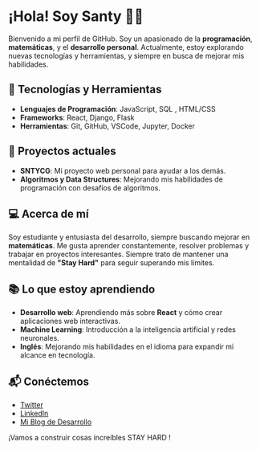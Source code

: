 # ¡Hola! Soy Santy 👨‍💻

Bienvenido a mi perfil de GitHub. Soy un apasionado de la **programación**, **matemáticas**, y el **desarrollo personal**. Actualmente, estoy explorando nuevas tecnologías y herramientas, y siempre en busca de mejorar mis habilidades.

## 🔧 Tecnologías y Herramientas

- **Lenguajes de Programación**: JavaScript, SQL , HTML/CSS
- **Frameworks**: React, Django, Flask
- **Herramientas**: Git, GitHub, VSCode, Jupyter, Docker

## 🌱 Proyectos actuales
- **SNTYCG**: Mi proyecto web personal para ayudar a los demás.  
- **Algoritmos y Data Structures**: Mejorando mis habilidades de programación con desafíos de algoritmos.
  
## 💻 Acerca de mí
Soy estudiante y entusiasta del desarrollo, siempre buscando mejorar en **matemáticas**. Me gusta aprender constantemente, resolver problemas y trabajar en proyectos interesantes. Siempre trato de mantener una mentalidad de **"Stay Hard"** para seguir superando mis límites.

## 📚 Lo que estoy aprendiendo
- **Desarrollo web**: Aprendiendo más sobre **React** y cómo crear aplicaciones web interactivas.
- **Machine Learning**: Introducción a la inteligencia artificial y redes neuronales.
- **Inglés**: Mejorando mis habilidades en el idioma para expandir mi alcance en tecnología.

## 📬 Conéctemos
- [Twitter](https://twitter.com/SantyExample)
- [LinkedIn](https://www.linkedin.com/in/SantyExample)
- [Mi Blog de Desarrollo](https://www.santyexample.com)

¡Vamos a construir cosas increíbles STAY HARD !
